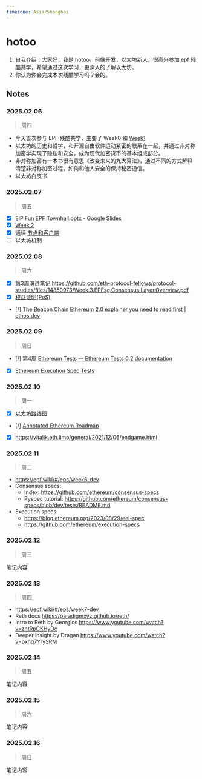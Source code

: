 ```yaml
---
timezone: Asia/Shanghai
---
```


# hotoo

1. 自我介绍：大家好，我是 hotoo，前端开发，以太坊新人，很高兴参加 epf 残酷共学，希望通过这次学习，更深入的了解以太坊。
2. 你认为你会完成本次残酷学习吗？会的。

## Notes

<!-- Content_START -->

### 2025.02.06
> 周四

- 今天首次参与 EPF 残酷共学，主要了 Week0 和 [Week1](https://epf.wiki/#/eps/week1)
- 以太坊的历史和哲学，和开源自由软件运动紧密的联系在一起，并通过非对称加密学实现了隐私和安全，成为现代加密货币的基本组成部分。
- 非对称加密有一本书很有意思《改变未来的九大算法》，通过不同的方式解释清楚非对称加密过程，如何和他人安全的保持秘密通信。
- 以太坊白皮书

### 2025.02.07
> 周五

- [x] [EIP Fun EPF Townhall.pptx - Google Slides](https://docs.google.com/presentation/d/1rcIqRHpI4V6sz9pQTWJ96Y4BDG1Es9D5/edit#slide=id.g2e1eea372ed_0_4)
- [x] [Week 2](https://epf.wiki/#/eps/week2)
- [x] 通读 [节点和客户端](https://ethereum.org/zh/developers/docs/nodes-and-clients/)
- [ ] 以太坊机制

### 2025.02.08
> 周六

- [x] 第3周演讲笔记 https://github.com/eth-protocol-fellows/protocol-studies/files/14850973/Week.3.EPFsg.Consensus.Layer.Overview.pdf
- [x] [权益证明(PoS)](https://ethereum.org/zh/developers/docs/consensus-mechanisms/pos/)
- [/] [The Beacon Chain Ethereum 2.0 explainer you need to read first | ethos.dev](https://ethos.dev/beacon-chain)

### 2025.02.09
> 周日

- [/] 第4周 [Ethereum Tests — Ethereum Tests 0.2 documentation](https://ethereum-tests.readthedocs.io/en/latest/)
- [x] [Ethereum Execution Spec Tests](https://ethereum.github.io/execution-spec-tests/main/)

### 2025.02.10
> 周一

- [x] [以太坊路线图](https://ethereum.org/zh/roadmap/)
- [/] [Annotated Ethereum Roadmap](https://domothy.com/roadmap/)
- [x]  https://vitalik.eth.limo/general/2021/12/06/endgame.html

### 2025.02.11
> 周二

- https://epf.wiki/#/eps/week6-dev
- Consensus specs:
  - Index: https://github.com/ethereum/consensus-specs
  - Pyspec tutorial: https://github.com/ethereum/consensus-specs/blob/dev/tests/README.md
- Execution specs:
  - https://blog.ethereum.org/2023/08/29/eel-spec
  - https://github.com/ethereum/execution-specs

### 2025.02.12
> 周三

笔记内容

### 2025.02.13
> 周四

- https://epf.wiki/#/eps/week7-dev
- Reth docs https://paradigmxyz.github.io/reth/
- Intro to Reth by Georgios https://www.youtube.com/watch?v=zntRpCKHyDc
- Deeper insight by Dragan https://www.youtube.com/watch?v=pxhq7YrySRM

### 2025.02.14
> 周五

笔记内容

### 2025.02.15
> 周六

笔记内容

### 2025.02.16
> 周日

笔记内容


<!-- Content_END -->
